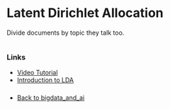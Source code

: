 # Latent Dirichlet Allocation 

Divide documents by topic they talk too. 

```  

```

### Links 
- [Video Tutorial](https://www.youtube.com/watch?v=TKjjlp5_r7o&t=147s)
- [Introduction to LDA](http://blog.echen.me/2011/08/22/introduction-to-latent-dirichlet-allocation/)



###
- [Back to bigdata_and_ai](https://github.com/ermalaliraj/bigdata_and_ai) 